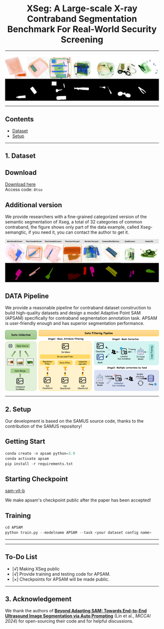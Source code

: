 <h1 align="center"><b>XSeg: A Large-scale X-ray Contraband Segmentation Benchmark For Real-World Security Screening</b></h1>

---

![XSeg Benchmark Image Placeholder](./sample_img/datademo.png "Placeholder for XSeg Benchmark Image")

---

## Contents
* [Dataset](#1-dataset)
* [Setup](#2-setup)

---

## 1. Dataset
## Download
[Download here](https://pan.baidu.com/s/1uVOmNCcsWE_w_pEEEMhAEQ)  
Access code: `8tsu`

## Additional version
We provide researchers with a fine-grained categorized version of the semantic segmentation of Xseg, a total of 32 categories of common contraband, the figure shows only part of the data example, called Xseg-semangtic, if you need it, you can contact the author to get it.<br>


![Semantic](./sample_img/semanticdemo.png "Placeholder for XSeg Benchmark Image")

## DATA Pipeline
We provide a reasonable pipeline for contraband dataset construction to build high-quality datasets and design a model Adaptive Point SAM (APSAM) specifically for contraband segmentation annotation task. APSAM is user-friendly enough and has superior segmentation performance.

![datapipe](./sample_img/datapipe.png "Placeholder for XSeg Benchmark Image")



---

## 2. Setup
Our development is based on the SAMUS source code, thanks to the contribution of the SAMUS repository!

## Getting Start
```python
conda create -n apsam python=3.9
conda activate apsam
pip install -r requirements.txt
```

## Starting Checkpoint

[sam-vit-b](https://github.com/facebookresearch/segment-anything)

We make apsam's checkpoint public after the paper has been accepted!

## Training
```python
cd APSAM
python train.py --modelname APSAM --task <your dataset config name>
```

---


---

## To-Do List
* [√] Making XSeg public
* [√] Provide training and testing code for APSAM.
* [×] Checkpoints for APSAM will be made public.



---

## 3. Acknowledgement
We thank the authors of  **[Beyond Adapting SAM: Towards End-to-End Ultrasound Image Segmentation via Auto Prompting](https://arxiv.org/abs/2309.06824)** (Lin et al., *MICCAI 2024*) 
for open-sourcing their code and for helpful discussions.
